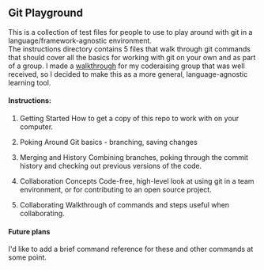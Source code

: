 ## Git Playground

This is a collection of test files for people to use to play around with git in a language/framework-agnostic environment.  
The instructions directory contains 5 files that walk through git commands that should cover all the basics for working with git on your own and as part of a group.  I made a [walkthrough](https://github.com/esoergel/meta/wiki/Git-Walkthrough) for my coderaising group that was well received, so I decided to make this as a more general, language-agnostic learning tool.

#### Instructions:

 1. Getting Started
    How to get a copy of this repo to work with on your computer.

 1. Poking Around
    Git basics - branching, saving changes

 1. Merging and History
    Combining branches, poking through the commit history and checking out previous versions of the code.

 1. Collaboration Concepts
    Code-free, high-level look at using git in a team environment, or for contributing to an open source project.

 1. Collaborating
    Walkthrough of commands and steps useful when collaborating.


#### Future plans
I'd like to add a brief command reference for these and other commands at some point.
